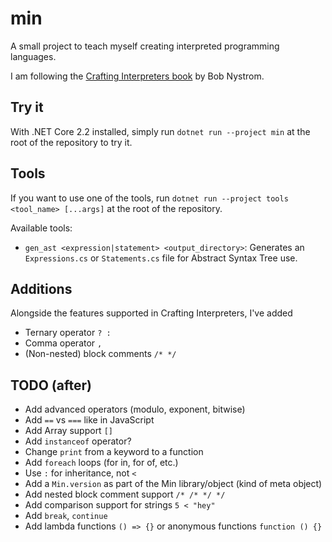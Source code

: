 # min

A small project to teach myself creating interpreted programming languages.

I am following the [Crafting Interpreters book](https://craftinginterpreters.com/) by Bob Nystrom.

## Try it

With .NET Core 2.2 installed, simply run `dotnet run --project min` at the root of the repository to try it.

## Tools

If you want to use one of the tools, run `dotnet run --project tools <tool_name> [...args]` at the root of the repository.

Available tools:

- `gen_ast <expression|statement> <output_directory>`: Generates an `Expressions.cs` or `Statements.cs` file for Abstract Syntax Tree use.

## Additions

Alongside the features supported in Crafting Interpreters, I've added

- Ternary operator `? :`
- Comma operator `,`
- (Non-nested) block comments `/* */`

## TODO (after)

- Add advanced operators (modulo, exponent, bitwise)
- Add `==` vs `===` like in JavaScript
- Add Array support `[]`
- Add `instanceof` operator?
- Change `print` from a keyword to a function
- Add `foreach` loops (for in, for of, etc.)
- Use `:` for inheritance, not `<`
- Add a `Min.version` as part of the Min library/object (kind of meta object)
- Add nested block comment support `/* /* */ */`
- Add comparison support for strings `5 < "hey"`
- Add `break`, `continue`
- Add lambda functions `() => {}` or anonymous functions `function () {}`
